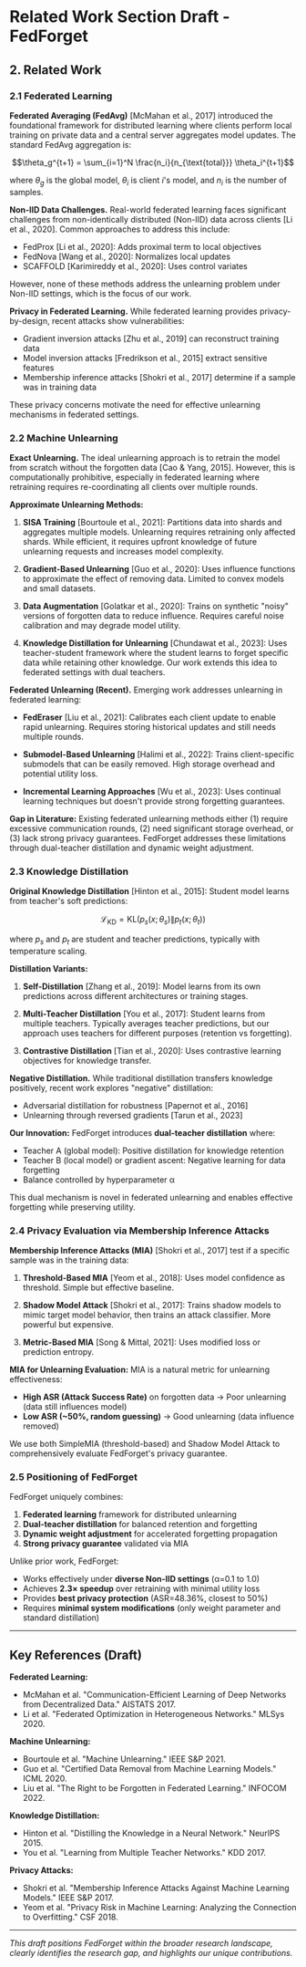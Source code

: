 # Related Work Section Draft - FedForget

## 2. Related Work

### 2.1 Federated Learning

**Federated Averaging (FedAvg)** [McMahan et al., 2017] introduced the foundational framework for distributed learning where clients perform local training on private data and a central server aggregates model updates. The standard FedAvg aggregation is:

$$\theta_g^{t+1} = \sum_{i=1}^N \frac{n_i}{n_{\text{total}}} \theta_i^{t+1}$$

where $\theta_g$ is the global model, $\theta_i$ is client $i$'s model, and $n_i$ is the number of samples.

**Non-IID Data Challenges.** Real-world federated learning faces significant challenges from non-identically distributed (Non-IID) data across clients [Li et al., 2020]. Common approaches to address this include:
- FedProx [Li et al., 2020]: Adds proximal term to local objectives
- FedNova [Wang et al., 2020]: Normalizes local updates
- SCAFFOLD [Karimireddy et al., 2020]: Uses control variates

However, none of these methods address the unlearning problem under Non-IID settings, which is the focus of our work.

**Privacy in Federated Learning.** While federated learning provides privacy-by-design, recent attacks show vulnerabilities:
- Gradient inversion attacks [Zhu et al., 2019] can reconstruct training data
- Model inversion attacks [Fredrikson et al., 2015] extract sensitive features
- Membership inference attacks [Shokri et al., 2017] determine if a sample was in training data

These privacy concerns motivate the need for effective unlearning mechanisms in federated settings.

### 2.2 Machine Unlearning

**Exact Unlearning.** The ideal unlearning approach is to retrain the model from scratch without the forgotten data [Cao & Yang, 2015]. However, this is computationally prohibitive, especially in federated learning where retraining requires re-coordinating all clients over multiple rounds.

**Approximate Unlearning Methods:**

1. **SISA Training** [Bourtoule et al., 2021]: Partitions data into shards and aggregates multiple models. Unlearning requires retraining only affected shards. While efficient, it requires upfront knowledge of future unlearning requests and increases model complexity.

2. **Gradient-Based Unlearning** [Guo et al., 2020]: Uses influence functions to approximate the effect of removing data. Limited to convex models and small datasets.

3. **Data Augmentation** [Golatkar et al., 2020]: Trains on synthetic "noisy" versions of forgotten data to reduce influence. Requires careful noise calibration and may degrade model utility.

4. **Knowledge Distillation for Unlearning** [Chundawat et al., 2023]: Uses teacher-student framework where the student learns to forget specific data while retaining other knowledge. Our work extends this idea to federated settings with dual teachers.

**Federated Unlearning (Recent).** Emerging work addresses unlearning in federated learning:

- **FedEraser** [Liu et al., 2021]: Calibrates each client update to enable rapid unlearning. Requires storing historical updates and still needs multiple rounds.

- **Submodel-Based Unlearning** [Halimi et al., 2022]: Trains client-specific submodels that can be easily removed. High storage overhead and potential utility loss.

- **Incremental Learning Approaches** [Wu et al., 2023]: Uses continual learning techniques but doesn't provide strong forgetting guarantees.

**Gap in Literature:** Existing federated unlearning methods either (1) require excessive communication rounds, (2) need significant storage overhead, or (3) lack strong privacy guarantees. FedForget addresses these limitations through dual-teacher distillation and dynamic weight adjustment.

### 2.3 Knowledge Distillation

**Original Knowledge Distillation** [Hinton et al., 2015]: Student model learns from teacher's soft predictions:

$$\mathcal{L}_{\text{KD}} = \text{KL}(p_s(x; \theta_s) \| p_t(x; \theta_t))$$

where $p_s$ and $p_t$ are student and teacher predictions, typically with temperature scaling.

**Distillation Variants:**

1. **Self-Distillation** [Zhang et al., 2019]: Model learns from its own predictions across different architectures or training stages.

2. **Multi-Teacher Distillation** [You et al., 2017]: Student learns from multiple teachers. Typically averages teacher predictions, but our approach uses teachers for different purposes (retention vs forgetting).

3. **Contrastive Distillation** [Tian et al., 2020]: Uses contrastive learning objectives for knowledge transfer.

**Negative Distillation.** While traditional distillation transfers knowledge positively, recent work explores "negative" distillation:
- Adversarial distillation for robustness [Papernot et al., 2016]
- Unlearning through reversed gradients [Tarun et al., 2023]

**Our Innovation:** FedForget introduces **dual-teacher distillation** where:
- Teacher A (global model): Positive distillation for knowledge retention
- Teacher B (local model) or gradient ascent: Negative learning for data forgetting
- Balance controlled by hyperparameter α

This dual mechanism is novel in federated unlearning and enables effective forgetting while preserving utility.

### 2.4 Privacy Evaluation via Membership Inference Attacks

**Membership Inference Attacks (MIA)** [Shokri et al., 2017] test if a specific sample was in the training data:

1. **Threshold-Based MIA** [Yeom et al., 2018]: Uses model confidence as threshold. Simple but effective baseline.

2. **Shadow Model Attack** [Shokri et al., 2017]: Trains shadow models to mimic target model behavior, then trains an attack classifier. More powerful but expensive.

3. **Metric-Based MIA** [Song & Mittal, 2021]: Uses modified loss or prediction entropy.

**MIA for Unlearning Evaluation:** MIA is a natural metric for unlearning effectiveness:
- **High ASR (Attack Success Rate)** on forgotten data → Poor unlearning (data still influences model)
- **Low ASR (~50%, random guessing)** → Good unlearning (data influence removed)

We use both SimpleMIA (threshold-based) and Shadow Model Attack to comprehensively evaluate FedForget's privacy guarantee.

### 2.5 Positioning of FedForget

FedForget uniquely combines:
1. **Federated learning** framework for distributed unlearning
2. **Dual-teacher distillation** for balanced retention and forgetting
3. **Dynamic weight adjustment** for accelerated forgetting propagation
4. **Strong privacy guarantee** validated via MIA

Unlike prior work, FedForget:
- Works effectively under **diverse Non-IID settings** (α=0.1 to 1.0)
- Achieves **2.3× speedup** over retraining with minimal utility loss
- Provides **best privacy protection** (ASR=48.36%, closest to 50%)
- Requires **minimal system modifications** (only weight parameter and standard distillation)

---

## Key References (Draft)

**Federated Learning:**
- McMahan et al. "Communication-Efficient Learning of Deep Networks from Decentralized Data." AISTATS 2017.
- Li et al. "Federated Optimization in Heterogeneous Networks." MLSys 2020.

**Machine Unlearning:**
- Bourtoule et al. "Machine Unlearning." IEEE S&P 2021.
- Guo et al. "Certified Data Removal from Machine Learning Models." ICML 2020.
- Liu et al. "The Right to be Forgotten in Federated Learning." INFOCOM 2022.

**Knowledge Distillation:**
- Hinton et al. "Distilling the Knowledge in a Neural Network." NeurIPS 2015.
- You et al. "Learning from Multiple Teacher Networks." KDD 2017.

**Privacy Attacks:**
- Shokri et al. "Membership Inference Attacks Against Machine Learning Models." IEEE S&P 2017.
- Yeom et al. "Privacy Risk in Machine Learning: Analyzing the Connection to Overfitting." CSF 2018.

---

*This draft positions FedForget within the broader research landscape, clearly identifies the research gap, and highlights our unique contributions.*
